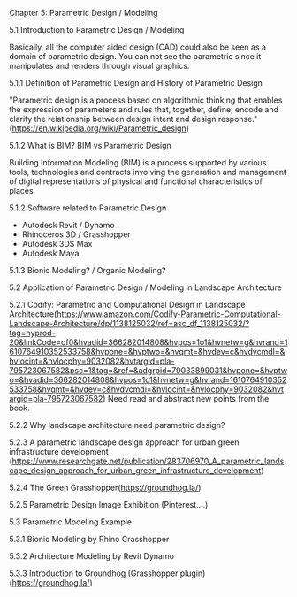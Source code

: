 Chapter 5: Parametric Design / Modeling

5.1 Introduction to Parametric Design / Modeling

Basically, all the computer aided design (CAD) could also be seen as a domain of parametric design. You can not see the parametric since it manipulates and renders through visual graphics. 

5.1.1 Definition of Parametric Design and History of Parametric Design

"Parametric design is a process based on algorithmic thinking that enables the expression of parameters and rules that, together, define, encode and clarify the relationship between design intent and design response." (https://en.wikipedia.org/wiki/Parametric_design)



5.1.2 What is BIM? BIM vs Parametric Design

Building Information Modeling (BIM)  is a process supported by various tools, technologies and contracts involving the generation and management of digital representations of physical and functional characteristics of places. 



5.1.2 Software related to Parametric Design

- Autodesk Revit / Dynamo
-  Rhinoceros 3D / Grasshopper
- Autodesk 3DS Max
- Autodesk Maya



5.1.3 Bionic Modeling? / Organic Modeling?

 



5.2 Application of Parametric Design / Modeling in Landscape Architecture

5.2.1 Codify: Parametric and Computational Design in Landscape Architecture(https://www.amazon.com/Codify-Parametric-Computational-Landscape-Architecture/dp/1138125032/ref=asc_df_1138125032/?tag=hyprod-20&linkCode=df0&hvadid=366282014808&hvpos=1o1&hvnetw=g&hvrand=1610764910352533758&hvpone=&hvptwo=&hvqmt=&hvdev=c&hvdvcmdl=&hvlocint=&hvlocphy=9032082&hvtargid=pla-795723067582&psc=1&tag=&ref=&adgrpid=79033899031&hvpone=&hvptwo=&hvadid=366282014808&hvpos=1o1&hvnetw=g&hvrand=1610764910352533758&hvqmt=&hvdev=c&hvdvcmdl=&hvlocint=&hvlocphy=9032082&hvtargid=pla-795723067582) Need read and abstract new points from the book.

5.2.2 Why landscape architecture need parametric design?

5.2.3 A parametric landscape design approach for urban green infrastructure development (https://www.researchgate.net/publication/283706970_A_parametric_landscape_design_approach_for_urban_green_infrastructure_development)

5.2.4 The Green Grasshopper(https://groundhog.la/)

5.2.5 Parametric Design Image Exhibition (Pinterest....)



5.3 Parametric Modeling Example

5.3.1 Bionic Modeling by Rhino Grasshopper

5.3.2 Architecture Modeling by Revit Dynamo

5.3.3 Introduction to Groundhog (Grasshopper plugin)(https://groundhog.la/)















